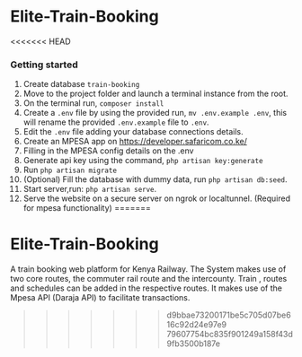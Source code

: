 # Elite-Train-Booking

<<<<<<< HEAD
### Getting started

1. Create database `train-booking`
2. Move to the project folder and launch a terminal instance from the root.
3. On the terminal run, `composer install`
4. Create a `.env` file by using the provided run, `mv .env.example .env`, this will rename the provided `.env.example` file to `.env`.
5. Edit the `.env` file adding your database connections details.
6. Create an MPESA app on https://developer.safaricom.co.ke/
7. Filling in the MPESA config details on the .env
8. Generate api key using the command, `php artisan key:generate`
9. Run `php artisan migrate`
10. (Optional) Fill the database with dummy data, run `php artisan db:seed`.
11. Start server,run: `php artisan serve`.
12. Serve the website on a secure server on ngrok or localtunnel. (Required for mpesa functionality)
=======
# Elite-Train-Booking
A train booking web platform for Kenya Railway. The System makes use of two core routes, the commuter rail route and the intercounty. Train , routes and schedules can be added in the respective routes. It makes use of the Mpesa API (Daraja API) to facilitate transactions.
>>>>>>> d9bbae73200171be5c705d07be616c92d24e97e9
>>>>>>> 79607754bc835f901249a158f43d9fb3500b187e
